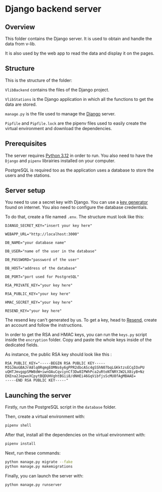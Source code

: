 # Django backend server

## Overview

This folder contains the Django server. It is used to obtain and handle the data from v-lib.

It is also used by the web app to read the data and display it on the pages. 


## Structure

This is the structure of the folder:

`VlibBackend` contains the files of the Django project.

`VlibStations` is the Django application in which all the functions to get the data are stored.

`manage.py` is the file used to manage the [Django](https://www.djangoproject.com/) server.

`Pipfile` and `Pipfile.lock` are the pipenv files used to easily create the virtual environment and download the dependencies.

## Prerequisites

The server requires [Python 3.12](https://www.python.org/downloads/) in order to run.
You also need to have the `Django` and `pipenv` librairies installed on your computer.

PostgreSQL is required too as the application uses a database to store the users and the stations.

## Server setup

You need to use a secret key with Django. 
You can use a [key generator](https://djecrety.ir/) found on internet.
You also need to configure the database credentials.

To do that, create a file named `.env`.
The structure must look like this:

```
DJANGO_SECRET_KEY="insert your key here"

WEBAPP_URL="http://localhost:3000"

DB_NAME="your database name"

DB_USER="name of the user in the database"

DB_PASSWORD="password of the user"

DB_HOST="address of the database"

DB_PORT="port used for PostgreSQL"

RSA_PRIVATE_KEY="your key here" 

RSA_PUBLIC_KEY="your key here"

HMAC_SECRET_KEY="your key here"

RESEND_KEY="your key here"
```

The resend key can't generated by us. To get a key, head to [Resend](https://resend.com/), create an account and follow the instructions.

In order to get the RSA and HMAC keys, you can run the `keys.py` script inside the `encryption` folder. Copy and paste the whole keys inside of the dedicated fields.

As instance, the public RSA key should look like this :
```
RSA_PUBLIC_KEY="-----BEGIN RSA PUBLIC KEY-----
MIGJAoGBAJrA8lq0RqmgEOMNs6y6gPPR2dbcASc4gSShN07bqLGKktzsECqIOxPU
uQHTJmvgqpSMW8dW+iwnOAuCqviynCf3Dw8IPWhPca2uRtoNTNRYJW2LX8iyB+Nz
EKEna2JepwxXCpytBQDUHVghtBGii8/dNHEi46GqVibfjsScMU8fAgMBAAE=
-----END RSA PUBLIC KEY-----" 
```

## Launching the server

Firstly, run the PostgreSQL script in the ``database`` folder.

Then, create a virtual environment with:
```bash
pipenv shell
```
    
After that, install all the dependencies on the
virtual environment with:
```bash 
pipenv install
```

Next, run these commands:
```bash 
python manage.py migrate --fake
python manage.py makemigrations
```

Finally, you can launch the server with:
```bash
python manage.py runserver
``` 

